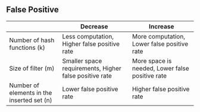 ## False Positive

||Decrease|Increase|
|---|---|---|
|Number of hash functions (k)|Less computation, Higher false positive rate|More computation, Lower false positive rate|
|Size of filter (m)|Smaller space requirements, Higher false positive rate|More space is needed, Lower false positive rate|
|Number of elements in the inserted set (n)|Lower false positive rate|Higher false positive rate|

